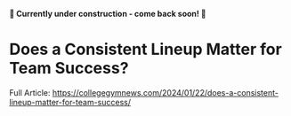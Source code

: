**:construction: Currently under construction - come back soon! :construction:**

# Does a Consistent Lineup Matter for Team Success?
Full Article: https://collegegymnews.com/2024/01/22/does-a-consistent-lineup-matter-for-team-success/
